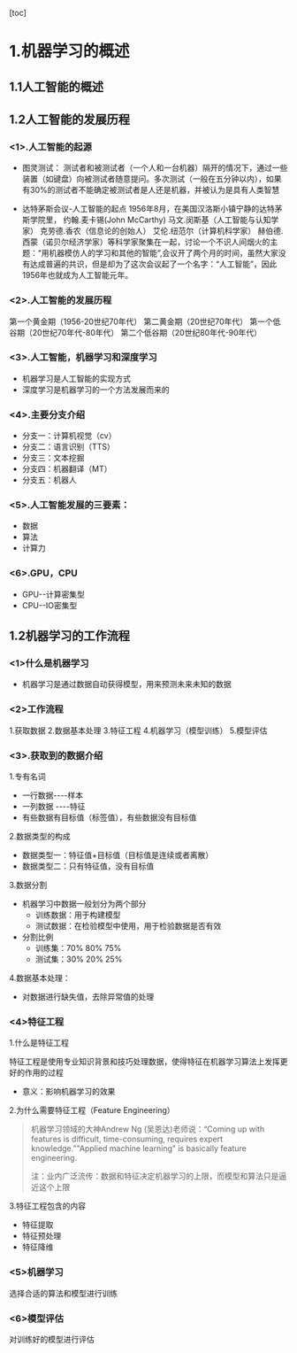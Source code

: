 [toc]
# 1.机器学习的概述
## 1.1人工智能的概述
## 1.2人工智能的发展历程
### <1>.人工智能的起源
* 图灵测试：
测试者和被测试者（一个人和一台机器）隔开的情况下，通过一些装置（如键盘）向被测试者随意提问。多次测试（一般在五分钟以内），如果有30%的测试者不能确定被测试者是人还是机器，并被认为是具有人类智慧

* 达特茅斯会议-人工智能的起点
1956年8月，在美国汉洛斯小镇宁静的达特茅斯学院里，
约翰.麦卡锡(John McCarthy)
马文.闵斯基（人工智能与认知学家）
克劳德.香农（信息论的创始人）
艾伦.纽范尔（计算机科学家）
赫伯德.西蒙（诺贝尔经济学家）等科学家聚集在一起，讨论一个不识人间烟火的主题：“用机器模仿人的学习和其他的智能”,会议开了两个月的时间，虽然大家没有达成普遍的共识，但是却为了这次会议起了一个名字：“人工智能”，因此1956年也就成为人工智能元年。
### <2>.人工智能的发展历程
第一个黄金期（1956-20世纪70年代）
第二黄金期（20世纪70年代）
第一个低谷期（20世纪70年代-80年代）
第二个低谷期（20世纪80年代-90年代）
### <3>.人工智能，机器学习和深度学习
* 机器学习是人工智能的实现方式
* 深度学习是机器学习的一个方法发展而来的
### <4>.主要分支介绍
* 分支一：计算机视觉（cv）
* 分支二：语言识别（TTS）
* 分支三：文本挖掘
* 分支四：机器翻译（MT）
* 分支五：机器人
### <5>.人工智能发展的三要素：
* 数据
* 算法
* 计算力
### <6>.GPU，CPU
* GPU--计算密集型
* CPU--IO密集型
## 1.2机器学习的工作流程
### <1>什么是机器学习
* 机器学习是通过数据自动获得模型，用来预测未来未知的数据
### <2>工作流程
1.获取数据
2.数据基本处理
3.特征工程
4.机器学习（模型训练）
5.模型评估

### <3>.获取到的数据介绍

1.专有名词

* 一行数据----样本
* 一列数据 ----特征
* 有些数据有目标值（标签值），有些数据没有目标值

2.数据类型的构成

* 数据类型一：特征值+目标值（目标值是连续或者离散）
* 数据类型二：只有特征值，没有目标值

3.数据分割

* 机器学习中数据一般划分为两个部分
  * 训练数据：用于构建模型
  * 测试数据：在检验模型中使用，用于检验数据是否有效
* 分割比例
  * 训练集：70% 80% 75%
  * 测试集：30% 20% 25%

4.数据基本处理：

* 对数据进行缺失值，去除异常值的处理

### <4>特征工程

1.什么是特征工程

特征工程是使用专业知识背景和技巧处理数据，使得特征在机器学习算法上发挥更好的作用的过程

* 意义：影响机器学习的效果

2.为什么需要特征工程（Feature Engineering）

> 机器学习领域的大神Andrew Ng (吴恩达)老师说：“Coming up with features is difficult, time-consuming, requires expert knowledge.”"Applied machine learning" is basically feature engineering.
>
> 注：业内广泛流传：数据和特征决定机器学习的上限，而模型和算法只是逼近这个上限

3.特征工程包含的内容

* 特征提取
* 特征预处理
* 特征降维

### <5>机器学习

选择合适的算法和模型进行训练

### <6>模型评估

对训练好的模型进行评估

